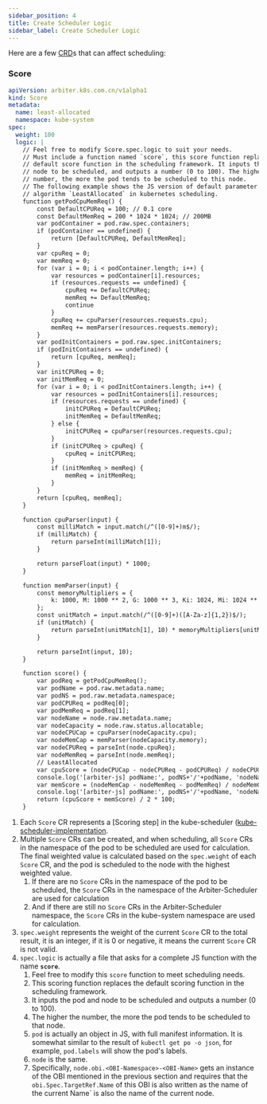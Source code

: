 ```yaml
---
sidebar_position: 4
title: Create Scheduler Logic
sidebar_label: Create Scheduler Logic
---
```

Here are a few  [CRD](https://kubernetes.io/docs/concepts/extend-kubernetes/api-extension/custom-resources/#customresourcedefinitions)s that can affect scheduling:

### Score

```yaml
apiVersion: arbiter.k8s.com.cn/v1alpha1
kind: Score
metadata:
  name: least-allocated
  namespace: kube-system
spec:
  weight: 100
  logic: |
    // Feel free to modify Score.spec.logic to suit your needs.
    // Must include a function named `score`, this score function replaces the 
    // default score function in the scheduling framework. It inputs the pod and
    // node to be scheduled, and outputs a number (0 to 100). The higher the 
    // number, the more the pod tends to be scheduled to this node. 
    // The following example shows the JS version of default parameter of the
    // algorithm `LeastAllocated` in kubernetes scheduling.
    function getPodCpuMemReq() {
        const DefaultCPUReq = 100; // 0.1 core
        const DefaultMemReq = 200 * 1024 * 1024; // 200MB
        var podContainer = pod.raw.spec.containers;
        if (podContainer == undefined) {
            return [DefaultCPUReq, DefaultMemReq];
        }
        var cpuReq = 0;
        var memReq = 0;
        for (var i = 0; i < podContainer.length; i++) {
            var resources = podContainer[i].resources;
            if (resources.requests == undefined) {
                cpuReq += DefaultCPUReq;
                memReq += DefaultMemReq;
                continue
            }
            cpuReq += cpuParser(resources.requests.cpu);
            memReq += memParser(resources.requests.memory);
        }
        var podInitContainers = pod.raw.spec.initContainers;
        if (podInitContainers == undefined) {
            return [cpuReq, memReq];
        }
        var initCPUReq = 0;
        var initMemReq = 0;
        for (var i = 0; i < podInitContainers.length; i++) {
            var resources = podInitContainers[i].resources;
            if (resources.requests == undefined) {
                initCPUReq = DefaultCPUReq;
                initMemReq = DefaultMemReq;
            } else {
                initCPUReq = cpuParser(resources.requests.cpu);
            }
            if (initCPUReq > cpuReq) {
                cpuReq = initCPUReq;
            }
            if (initMemReq > memReq) {
                memReq = initMemReq;
            }
        }
        return [cpuReq, memReq];
    }

    function cpuParser(input) {
        const milliMatch = input.match(/^([0-9]+)m$/);
        if (milliMatch) {
            return parseInt(milliMatch[1]);
        }

        return parseFloat(input) * 1000;
    }

    function memParser(input) {
        const memoryMultipliers = {
            k: 1000, M: 1000 ** 2, G: 1000 ** 3, Ki: 1024, Mi: 1024 ** 2, Gi: 1024 ** 3,
        };
        const unitMatch = input.match(/^([0-9]+)([A-Za-z]{1,2})$/);
        if (unitMatch) {
            return parseInt(unitMatch[1], 10) * memoryMultipliers[unitMatch[2]];
        }

        return parseInt(input, 10);
    }

    function score() {
        var podReq = getPodCpuMemReq();
        var podName = pod.raw.metadata.name;
        var podNS = pod.raw.metadata.namespace;
        var podCPUReq = podReq[0];
        var podMemReq = podReq[1];
        var nodeName = node.raw.metadata.name;
        var nodeCapacity = node.raw.status.allocatable;
        var nodeCPUCap = cpuParser(nodeCapacity.cpu);
        var nodeMemCap = memParser(nodeCapacity.memory);
        var nodeCPUReq = parseInt(node.cpuReq);
        var nodeMemReq = parseInt(node.memReq);
        // LeastAllocated
        var cpuScore = (nodeCPUCap - nodeCPUReq - podCPUReq) / nodeCPUCap;
        console.log('[arbiter-js] podName:', podNS+'/'+podName, 'nodeName', nodeName, 'cpuScore:', cpuScore, 'nodeCPUCap', nodeCPUCap, 'nodeCPUReq', nodeCPUReq, 'podCPUReq', podCPUReq);
        var memScore = (nodeMemCap - nodeMemReq - podMemReq) / nodeMemCap;
        console.log('[arbiter-js] podName:', podNS+'/'+podName, 'nodeName', nodeName, 'memScore:', memScore, 'nodeMemCap', nodeMemCap, 'nodeMemReq', nodeMemReq, 'podMemReq', podMemReq); 
        return (cpuScore + memScore) / 2 * 100;
    }

```

1. Each `Score` CR represents a [Scoring step] in the kube-scheduler ([kube-scheduler-implementation](https://kubernetes.io/docs/concepts/scheduling-eviction/kube-scheduler/#kube-scheduler-implementation).
2. Multiple `Score` CRs can be created, and when scheduling, all `Score` CRs in the namespace of the pod to be scheduled are used for calculation. The final weighted value is calculated based on the `spec.weight` of each `Score` CR, and the pod is scheduled to the node with the highest weighted value.
   1. If there are no `Score` CRs in the namespace of the pod to be scheduled, the `Score` CRs in the namespace of the Arbiter-Scheduler are used for calculation
   2. And if there are still no `Score` CRs in the Arbiter-Scheduler namespace, the `Score` CRs in the kube-system namespace are used for calculation.
3. `spec.weight` represents the weight of the current `Score` CR to the total result, it is an integer, if it is 0 or negative, it means the current `Score` CR is not valid.
4. `spec.logic` is actually a file that asks for a complete JS function with the name **`score`**.
   1. Feel free to modify this `score` function to meet scheduling needs.
   2. This scoring function replaces the default scoring function in the scheduling framework.
   3. It inputs the pod and node to be scheduled and outputs a number (0 to 100).
   4. The higher the number, the more the pod tends to be scheduled to that node.
   5. `pod` is actually an object in JS, with full manifest information. It is somewhat similar to the result of `kubectl get po -o json`, for example, `pod.labels` will show the pod's labels.
   6. `node` is the same.
   7. Specifically, `node.obi.<OBI-Namespace>-<OBI-Name>` gets an instance of the OBI mentioned in the previous section and requires that the `obi.Spec.TargetRef.Name` of this OBI is also written as the name of the current Name` is also the name of the current node.
